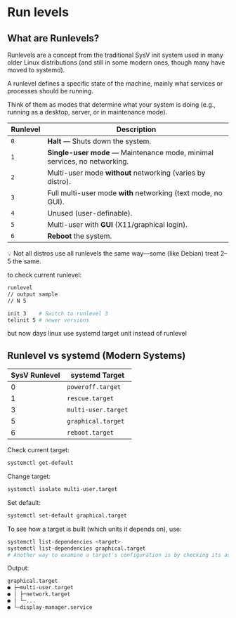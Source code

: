 # Run levels

## What are Runlevels?

Runlevels are a concept from the traditional SysV init system used in many older Linux distributions (and still in some modern ones, though many have moved to systemd).

A runlevel defines a specific state of the machine, mainly what services or processes should be running.

Think of them as modes that determine what your system is doing (e.g., running as a desktop, server, or in maintenance mode).

| Runlevel | Description                                                               |
| -------- | ------------------------------------------------------------------------- |
| `0`      | **Halt** — Shuts down the system.                                         |
| `1`      | **Single-user mode** — Maintenance mode, minimal services, no networking. |
| `2`      | Multi-user mode **without** networking (varies by distro).                |
| `3`      | Full multi-user mode **with** networking (text mode, no GUI).             |
| `4`      | Unused (user-definable).                                                  |
| `5`      | Multi-user with **GUI** (X11/graphical login).                            |
| `6`      | **Reboot** the system.                                                    |

💡 Not all distros use all runlevels the same way—some (like Debian) treat 2–5 the same.

to check current runlevel:

```sh
runlevel
// output sample
// N 5

init 3    # Switch to runlevel 3
telinit 5 # newer versions
```

but now days linux use systemd target unit instead of runlevel

## Runlevel vs systemd (Modern Systems)

| SysV Runlevel | systemd Target      |
| ------------- | ------------------- |
| 0             | `poweroff.target`   |
| 1             | `rescue.target`     |
| 3             | `multi-user.target` |
| 5             | `graphical.target`  |
| 6             | `reboot.target`     |

Check current target:

```bash
systemctl get-default
```

Change target:

```bash
systemctl isolate multi-user.target
```

Set default:

```bash
systemctl set-default graphical.target
```

To see how a target is built (which units it depends on), use:

```bash
systemctl list-dependencies <target>
systemctl list-dependencies graphical.target
# Another way to examine a target's configuration is by checking its associated .target unit file, which is typically written in a TOML-like format.
```

Output:

```txt
graphical.target
● ├─multi-user.target
● │ ├─network.target
● │ └─...
● └─display-manager.service
```